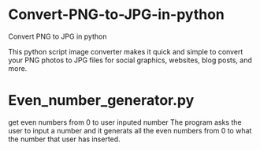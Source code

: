 # Convert-PNG-to-JPG-in-python
Convert PNG to JPG in python

This python script image converter makes it quick and simple to convert your PNG photos to JPG files for social graphics, websites, blog posts, and more.

# Even_number_generator.py

get even numbers from 0 to user inputed number
The program asks the user to input a number and it generats all the even numbers from 0 to what the number that user has inserted.
